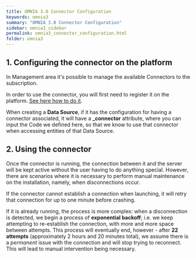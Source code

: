 ```yaml
---
title: OMNIA 3.0 Connector Configuration
keywords: omnia3
summary: "OMNIA 3.0 Connector Configuration"
sidebar: omnia3_sidebar
permalink: omnia3_connector_configuration.html
folder: omnia3
---
```


## 1. Configuring the connector on the platform
In Management area it's possible to manage the available Connectors to the subscription.

In order to use the connector, you will first need to register it on the platform. [See here how to do it](omnia3_management_introduction.html#5-connectors).

When creating a **Data Source**, if it has the configuration for having a connector associated, it will have a **_connector** attribute, where you can input the Code we defined here, so that we know to use that connector when accessing entities of that Data Source.

## 2. Using the connector

Once the connector is running, the connection between it and the server will be kept active without the user having to do anything special. However, there are scenarios where it is necessary to perform manual maintenance on the installation, namely, when disconnections occur.

If the connector cannot establish a connection when launching, it will retry that connection for up to one minute before crashing. 

If it is already running, the process is more complex: when a disconnection is detected, we begin a process of **exponential backoff**; i.e. we keep attempting to re-establish the connection, with more and more space between attempts. This process will eventually end, however - after **22 attempts** (approximately 2 hours and 20 minutes total), we assume there is a _permanent_ issue with the connection and will stop trying to reconnect. This will lead to manual intervention being necessary.